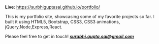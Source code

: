 **Live**: https://surbhiguptasai.github.io/portfolio/

This is my portfolio site, showcasing some of my favorite projects so far. I built it using HTML5, Bootstrap, CSS3, CSS3 animations, jQuery,Node,Express,React.

Please feel free to get in touch!
[**_surabhi.gupta.sai@gmail.com_**](mailto:surabhi.gupta.sai@gmail.com)
